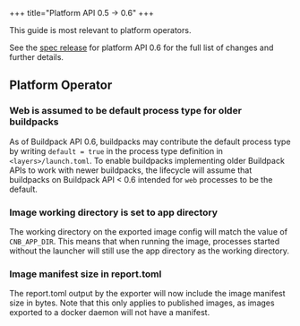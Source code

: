 +++
title="Platform API 0.5 -> 0.6"
+++

<!--more-->

This guide is most relevant to platform operators.

See the [spec release](https://github.com/buildpacks/spec/releases/tag/platform%2Fv0.6) for platform API 0.6 for the full list of changes and further details.

## Platform Operator

### Web is assumed to be default process type for older buildpacks

As of Buildpack API 0.6, buildpacks may contribute the default process type by writing `default = true` in the process type definition in `<layers>/launch.toml`. To enable buildpacks implementing older Buildpack APIs to work with newer buildpacks, the lifecycle will assume that buildpacks on Buildpack API < 0.6 intended for `web` processes to be the default.

### Image working directory is set to app directory

The working directory on the exported image config will match the value of `CNB_APP_DIR`. This means that when running the image, processes started without the launcher will still use the app directory as the working directory.

### Image manifest size in report.toml

The report.toml output by the exporter will now include the image manifest size in bytes. Note that this only applies to published images, as images exported to a docker daemon will not have a manifest.
